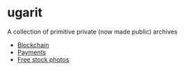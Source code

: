 # ugarit
A collection of primitive private (now made public) archives

- [Blockchain](blockchain.md)
- [Payments](payments.md)
- [Free stock photos](https://www.reddit.com/r/web_design/comments/2v5ts0/ultimate_collection_of_free_stock_photos_websites/)
